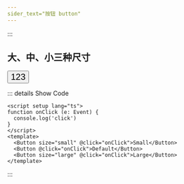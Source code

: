 ```yaml
---
sider_text="按钮 button"
---
```

:::

## 大、中、小三种尺寸

<div >
  <button style="font-size: 20px;">123</button>
</div>

::: details Show Code

```vue
<script setup lang="ts">
function onClick (e: Event) {
  console.log('click')
}
</script>
<template>
  <Button size="small" @click="onClick">Small</Button>
  <Button @click="onClick">Default</Button>
  <Button size="large" @click="onClick">Large</Button>
</template>

```

:::
